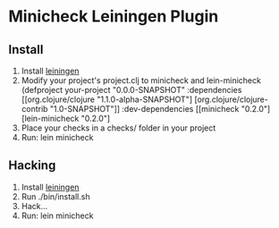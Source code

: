 Minicheck Leiningen Plugin
====

Install
-------
1. Install [leiningen](http://github.com/technomancy/leiningen)
1. Modify your project's project.clj to minicheck and lein-minicheck
    (defproject your-project "0.0.0-SNAPSHOT"
      :dependencies [[org.clojure/clojure "1.1.0-alpha-SNAPSHOT"]
                     [org.clojure/clojure-contrib "1.0-SNAPSHOT"]]
      :dev-dependencies [[minicheck "0.2.0"]
                         [lein-minicheck "0.2.0"]
1. Place your checks in a checks/ folder in your project
1. Run: lein minicheck

Hacking
----------
1. Install [leiningen](http://github.com/technomancy/leiningen)
1. Run ./bin/install.sh
1. Hack...
1. Run: lein minicheck